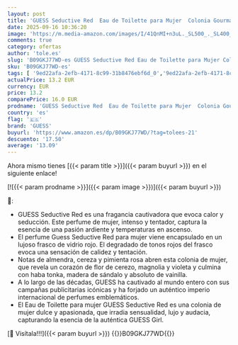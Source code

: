 ```yaml
---
layout: post
title: 'GUESS Seductive Red  Eau de Toilette para Mujer  Colonia Gourmand  Fragancia Seductora  Larga Duración  30 ml'
date: 2025-09-16 10:36:20
image: 'https://m.media-amazon.com/images/I/41QnMI+n3uL._SL500_._SL400_.jpg'
comments: true
category: ofertas
author: 'tole.es'
slug: 'B09GKJ77WD-es GUESS Seductive Red Eau de Toilette para Mujer Colonia...'
sku: 'B09GKJ77WD-es'
tags: [ '9ed22afa-2efb-4171-8c99-31b8476ebf6d_0','9ed22afa-2efb-4171-8c99-31b8476ebf6d_2201','Agua de tocador para mujeres','Arborist Merchandising Root','Belleza','Fragancias para mujeres','Los favoritos de los clientes: Belleza','Perfumes y fragancias','Self Service','Special Features Stores','de','eau','guess','toilette','🇪🇸', ]
actualPrice: 13.2 EUR
currency: EUR
price: 13.2
comparePrice: 16.0 EUR
prodname: 'GUESS Seductive Red  Eau de Toilette para Mujer  Colonia Gourmand  Fragancia Seductora  Larga Duración  30 ml'
country: 'es'
flag: '🇪🇸'
brand: 'GUESS'
buyurl: 'https://www.amazon.es/dp/B09GKJ77WD/?tag=tolees-21'
descuento: '17.50'
average: '13.09'
---
```


Ahora mismo tienes [{{< param title >}}]({{< param buyurl >}}) en el siguiente enlace!

[![{{< param prodname >}}]({{< param image >}})]({{< param buyurl >}})

🔎:

- GUESS Seductive Red es una fragancia cautivadora que evoca calor y seducción. Este perfume de mujer, intenso y tentador, captura la esencia de una pasión ardiente y temperaturas en ascenso.
- El perfume Guess Seductive Red para mujer viene encapsulado en un lujoso frasco de vidrio rojo. El degradado de tonos rojos del frasco evoca una sensación de calidez y tentación.
- Notas de almendra, cereza y pimienta rosa abren esta colonia de mujer, que revela un corazón de flor de cerezo, magnolia y violeta y culmina con haba tonka, madera de sándalo y absoluto de vainilla.
- A lo largo de las décadas, GUESS ha cautivado al mundo entero con sus campañas publicitarias icónicas y ha forjado un auténtico imperio internacional de perfumes emblemáticos.
- El Eau de Toilette para mujer GUESS Seductive Red es una colonia de mujer dulce y apasionada, que irradia sensualidad, lujo y audacia, capturando la esencia de la auténtica GUESS Girl.

[🛒 Visítala!!!]({{< param buyurl >}})
{{<world>}}B09GKJ77WD{{</world>}}
